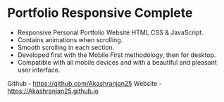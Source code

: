 # Portfolio Responsive Complete

- Responsive Personal Portfolio Website HTML CSS & JavaScript.
- Contains animations when scrolling.
- Smooth scrolling in each section.
- Developed first with the Mobile First methodology, then for desktop.
- Compatible with all mobile devices and with a beautiful and pleasant user interface.

Github - https://github.com/Akashranjan25
Website - https://Akashranjan25.github.io